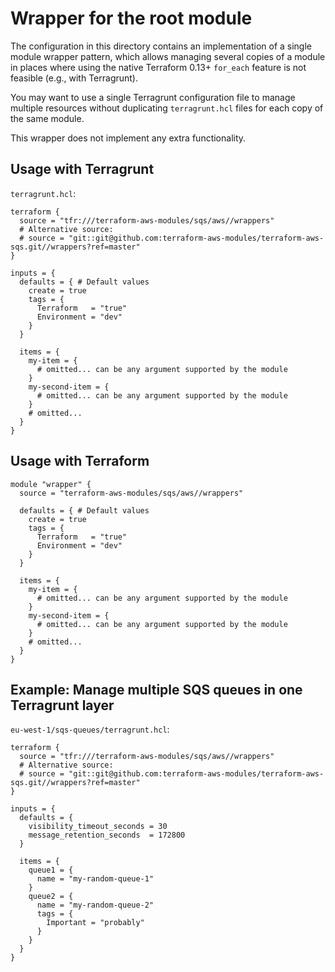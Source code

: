 # Wrapper for the root module

The configuration in this directory contains an implementation of a single module wrapper pattern, which allows managing several copies of a module in places where using the native Terraform 0.13+ `for_each` feature is not feasible (e.g., with Terragrunt).

You may want to use a single Terragrunt configuration file to manage multiple resources without duplicating `terragrunt.hcl` files for each copy of the same module.

This wrapper does not implement any extra functionality.

## Usage with Terragrunt

`terragrunt.hcl`:

```hcl
terraform {
  source = "tfr:///terraform-aws-modules/sqs/aws//wrappers"
  # Alternative source:
  # source = "git::git@github.com:terraform-aws-modules/terraform-aws-sqs.git//wrappers?ref=master"
}

inputs = {
  defaults = { # Default values
    create = true
    tags = {
      Terraform   = "true"
      Environment = "dev"
    }
  }

  items = {
    my-item = {
      # omitted... can be any argument supported by the module
    }
    my-second-item = {
      # omitted... can be any argument supported by the module
    }
    # omitted...
  }
}
```

## Usage with Terraform

```hcl
module "wrapper" {
  source = "terraform-aws-modules/sqs/aws//wrappers"

  defaults = { # Default values
    create = true
    tags = {
      Terraform   = "true"
      Environment = "dev"
    }
  }

  items = {
    my-item = {
      # omitted... can be any argument supported by the module
    }
    my-second-item = {
      # omitted... can be any argument supported by the module
    }
    # omitted...
  }
}
```

## Example: Manage multiple SQS queues in one Terragrunt layer

`eu-west-1/sqs-queues/terragrunt.hcl`:

```hcl
terraform {
  source = "tfr:///terraform-aws-modules/sqs/aws//wrappers"
  # Alternative source:
  # source = "git::git@github.com:terraform-aws-modules/terraform-aws-sqs.git//wrappers?ref=master"
}

inputs = {
  defaults = {
    visibility_timeout_seconds = 30
    message_retention_seconds  = 172800
  }

  items = {
    queue1 = {
      name = "my-random-queue-1"
    }
    queue2 = {
      name = "my-random-queue-2"
      tags = {
        Important = "probably"
      }
    }
  }
}
```
